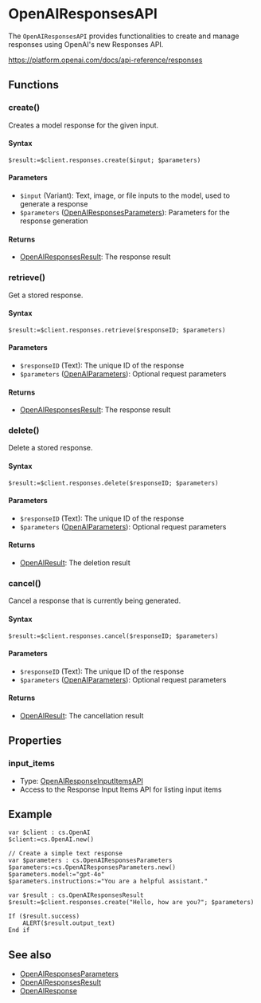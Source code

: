 # OpenAIResponsesAPI

The `OpenAIResponsesAPI` provides functionalities to create and manage responses using OpenAI's new Responses API.

https://platform.openai.com/docs/api-reference/responses

## Functions

### create()

Creates a model response for the given input.

#### Syntax

```4d
$result:=$client.responses.create($input; $parameters)
```

#### Parameters

- `$input` (Variant): Text, image, or file inputs to the model, used to generate a response
- `$parameters` ([OpenAIResponsesParameters](OpenAIResponsesParameters.md)): Parameters for the response generation

#### Returns

- [OpenAIResponsesResult](OpenAIResponsesResult.md): The response result

### retrieve()

Get a stored response.

#### Syntax

```4d
$result:=$client.responses.retrieve($responseID; $parameters)
```

#### Parameters

- `$responseID` (Text): The unique ID of the response
- `$parameters` ([OpenAIParameters](OpenAIParameters.md)): Optional request parameters

#### Returns

- [OpenAIResponsesResult](OpenAIResponsesResult.md): The response result

### delete()

Delete a stored response.

#### Syntax

```4d
$result:=$client.responses.delete($responseID; $parameters)
```

#### Parameters

- `$responseID` (Text): The unique ID of the response
- `$parameters` ([OpenAIParameters](OpenAIParameters.md)): Optional request parameters

#### Returns

- [OpenAIResult](OpenAIResult.md): The deletion result

### cancel()

Cancel a response that is currently being generated.

#### Syntax

```4d
$result:=$client.responses.cancel($responseID; $parameters)
```

#### Parameters

- `$responseID` (Text): The unique ID of the response
- `$parameters` ([OpenAIParameters](OpenAIParameters.md)): Optional request parameters

#### Returns

- [OpenAIResult](OpenAIResult.md): The cancellation result

## Properties

### input_items

- Type: [OpenAIResponseInputItemsAPI](OpenAIResponseInputItemsAPI.md)
- Access to the Response Input Items API for listing input items

## Example

```4d
var $client : cs.OpenAI
$client:=cs.OpenAI.new()

// Create a simple text response
var $parameters : cs.OpenAIResponsesParameters
$parameters:=cs.OpenAIResponsesParameters.new()
$parameters.model:="gpt-4o"
$parameters.instructions:="You are a helpful assistant."

var $result : cs.OpenAIResponsesResult
$result:=$client.responses.create("Hello, how are you?"; $parameters)

If ($result.success)
    ALERT($result.output_text)
End if
```

## See also

- [OpenAIResponsesParameters](OpenAIResponsesParameters.md)
- [OpenAIResponsesResult](OpenAIResponsesResult.md)
- [OpenAIResponse](OpenAIResponse.md)
